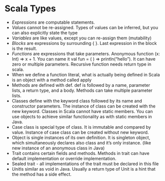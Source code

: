 Scala Types
==============

- *Expressions* are computable statements.
- *Values* cannot be re-assigned. Types of values can be inferred, but you can also explicitly state the type
- *Variables* are like values, except you can re-assign them (mutability)
- *Blocks* are expressions by surrounding { }. Last expression in the block is the result.
- *Functions* are expressions that take parameters. Anonymous function (x: Int) => x + 1. You can name it val fun = ( ) => println(“hello”). It can have zero or multiple parameters. Recursive function needs return type in scala.
- When we define a function literal, what is actually being defined in Scala is an object with a method called apply
- Methods are defined with def. def is followed by a name, parameter lists, a return type, and a body. Methods can take multiple parameter lists.
- Classes define with the keyword class followed by its name and constructor parameters. The instance of class can be created with the new keyword. Classes in Scala cannot have static members. You can use objects to achieve similar functionality as with static members in Java.
- Case class is special type of class. It is immutable and compared by value. Instance of case class can be created without new keyword.
- Object is single instances of its own definition. It is singleton object, which simultaneously declares also class and it’s only instance. (like new instance of an anonymous class in Java)
- Trait contains certain fields and methods. Methods in trait can have default implementation or override implementation.
- Sealed trait - all implementations of the trait must be declared in this file
- *Unit*is similar as void in Java. Usually a return type of Unit is a hint that the method has a side effect.

